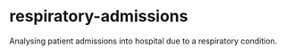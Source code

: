 # respiratory-admissions
Analysing patient admissions into hospital due to a respiratory condition.
